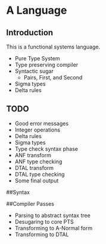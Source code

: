 # A Language

## Introduction

This is a functional systems language. 

- Pure Type System
- Type preserving compiler
- Syntactic sugar
	- Pairs, First, and Second
- Sigma types
- Delta rules

## TODO

- Good error messages
- Integer operations
- Delta rules
- Sigma types
- Type check syntax phase
- ANF transform
- ANF type checking
- DTAL transform
- DTAL type checking
- Some final output

##Syntax

##Compiler Passes

- Parsing to abstract syntax tree
- Desugaring to core PTS
- Transforming to A-Normal form
- Transforming to DTAL

